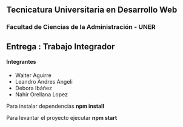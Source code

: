 ## Tecnicatura Universitaria en Desarrollo Web
### Facultad de Ciencias de la Administración - UNER

## Entrega :  Trabajo Integrador


#### Integrantes 

- Walter Aguirre
- Leandro Andres Angeli
- Debora Ibáñez 
- Nahir Orellana Lopez

Para instalar dependencias
**npm install**
  
Para levantar el proyecto ejecutar
**npm start**
